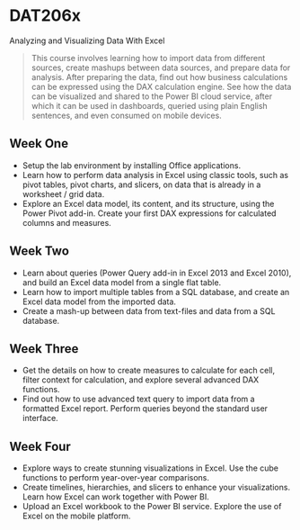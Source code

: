 # DAT206x
Analyzing and Visualizing Data With Excel
> This course involves learning how to import data from different sources, create mashups between data sources, and prepare data for analysis. After preparing the data, find out how business calculations can be expressed using the DAX calculation engine. See how the data can be visualized and shared to the Power BI cloud service, after which it can be used in dashboards, queried using plain English sentences, and even consumed on mobile devices.

## Week One
*	Setup the lab environment by installing Office applications.
*	Learn how to perform data analysis in Excel using classic tools, such as pivot tables, pivot charts, and slicers, on data that is already in a worksheet / grid data.
*	Explore an Excel data model, its content, and its structure, using the Power Pivot add-in. Create your first DAX expressions for calculated columns and measures.

## Week Two
*	Learn about queries (Power Query add-in in Excel 2013 and Excel 2010), and build an Excel data model from a single flat table.
*	Learn how to import multiple tables from a SQL database, and create an Excel data model from the imported data.
*	Create a mash-up between data from text-files and data from a SQL database.

## Week Three
*	Get the details on how to create measures to calculate for each cell, filter context for calculation, and explore several advanced DAX functions.
*	Find out how to use advanced text query to import data from a formatted Excel report. Perform queries beyond the standard user interface.

## Week Four
*	Explore ways to create stunning visualizations in Excel. Use the cube functions to perform year-over-year comparisons.
*	Create timelines, hierarchies, and slicers to enhance your visualizations. Learn how Excel can work together with Power BI.
*	Upload an Excel workbook to the Power BI service. Explore the use of Excel on the mobile platform.